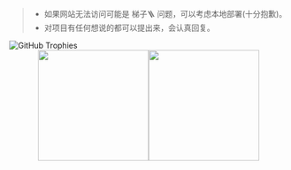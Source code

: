> - 如果网站无法访问可能是 梯子🪜 问题，可以考虑本地部署(十分抱歉)。
> - 对项目有任何想说的都可以提出来，会认真回复。

<img src="https://github-profile-trophy.vercel.app/?username=ltlylfun&theme=flat&no-frame=true&no-bg=false&margin-w=4" alt="GitHub Trophies" />

<div align="center" style="display: flex; justify-content: center; align-items: center; flex-wrap: nowrap; white-space: nowrap;">
  <a href="https://github.com/anuraghazra/github-readme-stats">
    <img height=200 src="https://github-readme-stats.vercel.app/api?username=ltlylfun&show_icons=true&theme=default&hide_border=true" />
  </a>
  <a href="https://github.com/anuraghazra/github-readme-stats">
    <img height=200 src="https://github-readme-stats.vercel.app/api/top-langs?username=ltlylfun&layout=compact&theme=default&hide_border=true&langs_count=8&card_width=300" />
  </a>
</div>
